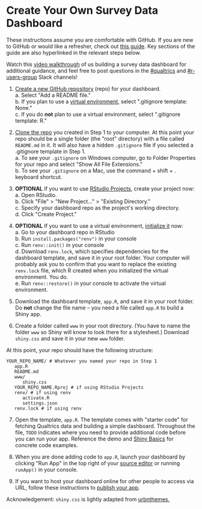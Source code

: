 # Create Your Own Survey Data Dashboard
These instructions assume you are comfortable with GitHub. If you are new to GitHub or would like a refresher, check out <a href="https://ui-research.github.io/reproducibility-at-urban/git-workflow.html" target="blank">this guide</a>. Key sections of the guide are also hyperlinked in the relevant steps below. 

Watch this <a href="https://urbanorg.box.com/s/5yxqzflxwnsh78o3xeqs01ac41eoeqyh" target="_blank">video walkthrough</a> of us building a survey data dashboard for additional guidance, and feel free to post questions in the <a href="https://theurbaninstitute.slack.com/archives/CNUG9ELE5" target="_blank">#qualtrics</a> and <a href="https://theurbaninstitute.slack.com/archives/CF56VD6CX" target="_blank">#r-users-group</a> Slack channels!

1. <a href="https://ui-research.github.io/reproducibility-at-urban/git-workflow.html" target="blank">Create a new GitHub repository</a> (repo) for your dashboard.\
   a. Select "Add a README file."\
   b. If you plan to use a <a href="https://ui-research.github.io/reproducibility-at-urban/git-workflow.html#cloning-an-existing-repository
" target="blank">virtual environment</a>, select ".gitignore template: None."\
   c. If you do **not** plan to use a virtual environment, select ".gitignore template: R."

2. <a href="https://ui-research.github.io/reproducibility-at-urban/git-workflow.html#cloning-an-existing-repository" target="blank">Clone the repo</a> you created in Step 1 to your computer. At this point your repo should be a single folder (the "root" directory) with a file called `README.md` in it. It will also have a hidden `.gitignore` file if you selected a .gitignore template in Step 1.\
  a. To see your `.gitignore` on Windows computer, go to Folder Properties for your repo and select "Show All File Extensions."\
  b. To see your `.gitignore` on a Mac, use the command + shift + . keyboard shortcut.

3. **OPTIONAL** If you want to use <a href="https://support.posit.co/hc/en-us/articles/200526207-Using-RStudio-Projects" target="blank">RStudio Projects</a>, create your project now:\
   a. Open RStudio.\
   b. Click "File" > "New Project..." > "Existing Directory."\
   c. Specify your dashboard repo as the project's working directory.\
   d. Click "Create Project."

4. **OPTIONAL** If you want to use a virtual environment, <a href="https://ui-research.github.io/reproducibility-at-urban/virtual-environments.html#how-do-i-set-up-a-virtual-environment" target="blank">initialize it</a> now:\
   a. Go to your dashboard repo in RStudio\
   b. Run `install.packages("renv")` in your console\
   c. Run `renv::init()` in your console\
   d. Download `renv.lock`, which specifies dependencies for the dashboard template, and save it in your root folder. Your computer will probably ask you to confirm that you want to replace the existing `renv.lock` file, which R created when you initialized the virtual environment. You do.\
   e. Run `renv::restore()` in your console to activate the virtual environment.

6. Download the dashboard template, `app.R`, and save it in your root folder. Do **not** change the file name – you need a file called `app.R` to build a Shiny app.

7. Create a folder called `www` in your root directory. (You have to name the folder `www` so Shiny will know to look there for a stylesheet.) Download `shiny.css` and save it in your new `www` folder.

At this point, your repo should have the following structure:
```{r}
YOUR_REPO_NAME/ # Whatever you named your repo in Step 1
   app.R
   README.md
   www/
      shiny.css
   YOUR_REPO_NAME.Rproj # if using RStudio Projects
   renv/ # if using renv
      activate.R
      settings.json
   renv.lock # if using renv
```

7. Open the template, `app.R`. The template comes with "starter code" for fetching Qualtrics data and building a simple dashboard. Throughout the file, `TODO` indicates where you need to provide additional code before you can run your app. Reference the demo and <a href="https://shiny.posit.co/r/getstarted/shiny-basics/lesson1/index.html" target="blank">Shiny Basics</a> for concrete code examples.

8. When you are done adding code to `app.R`, launch your dashboard by clicking "Run App" in the top right of your <a href="https://teacherscollege.screenstepslive.com/a/1426910-panes-in-rstudio" target="blank">source editor</a> or running `runApp()` in your console.

9. If you want to host your dashboard online for other people to access via URL, follow these instructions to <a href="https://urbanorg.box.com/s/2h476c9gfwr5umvestihijb5gvspm5wp" target="blank">publish your app</a>.

Acknowledgement: `shiny.css` is lightly adapted from <a href="https://github.com/UrbanInstitute/urbnthemes" target="blank">urbnthemes.</a>
